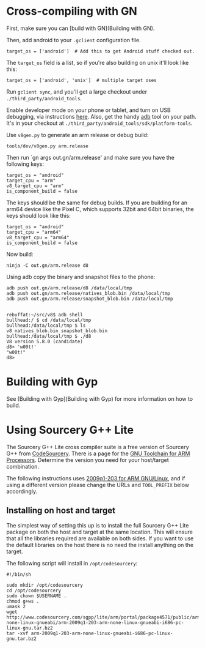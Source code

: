 # Cross-compiling with GN

First, make sure you can [build with GN](Building with GN).

Then, add android to your `.gclient` configuration file.

    target_os = ['android']  # Add this to get Android stuff checked out.

The `target_os` field is a list, so if you're also building on unix it'll look like this:

    target_os = ['android', 'unix']  # multiple target oses

Run `gclient sync`, and you'll get a large checkout under `./third_party/android_tools`.

Enable developer mode on your phone or tablet, and turn on USB debugging, via instructions [here](https://developer.android.com/studio/run/device.html). Also, get the handy [adb](https://developer.android.com/studio/command-line/adb.html) tool on your path. It's in your checkout at `./third_party/android_tools/sdk/platform-tools`.

Use `v8gen.py` to generate an arm release or debug build:

    tools/dev/v8gen.py arm.release

Then run `gn args out.gn/arm.release' and make sure you have the following keys:

    target_os = "android"
    target_cpu = "arm"
    v8_target_cpu = "arm"
    is_component_build = false

The keys should be the same for debug builds. If you are building for an arm64 device like the Pixel C, which supports 32bit and 64bit binaries, the keys should look like this:

    target_os = "android"
    target_cpu = "arm64"
    v8_target_cpu = "arm64"
    is_component_build = false

Now build:

    ninja -C out.gn/arm.release d8

Using adb copy the binary and snapshot files to the phone:

    adb push out.gn/arm.release/d8 /data/local/tmp
    adb push out.gn/arm.release/natives_blob.bin /data/local/tmp
    adb push out.gn/arm.release/snapshot_blob.bin /data/local/tmp


    rebuffat:~/src/v8$ adb shell
    bullhead:/ $ cd /data/local/tmp
    bullhead:/data/local/tmp $ ls
    v8 natives_blob.bin snapshot_blob.bin
    bullhead:/data/local/tmp $ ./d8
    V8 version 5.8.0 (candidate)
    d8> 'w00t!'
    "w00t!"
    d8> 

# Building with Gyp

See [Building with Gyp](Building with Gyp) for more information on how to build.

# Using Sourcery G++ Lite

The Sourcery G++ Lite cross compiler suite is a free version of Sourcery G++ from [CodeSourcery](http://www.codesourcery.com). There is a page for the [GNU Toolchain for ARM Processors](http://www.codesourcery.com/sgpp/lite/arm). Determine the version you need for your host/target combination.

The following instructions uses [2009q1-203 for ARM GNU/Linux](http://www.codesourcery.com/sgpp/lite/arm/portal/release858), and if using a different version please change the URLs and `TOOL_PREFIX` below accordingly.

## Installing on host and target

The simplest way of setting this up is to install the full Sourcery G++ Lite package on both the host and target at the same location. This will ensure that all the libraries required are available on both sides. If you want to use the default libraries on the host there is no need the install anything on the target.

The following script will install in `/opt/codesourcery`:

```
#!/bin/sh

sudo mkdir /opt/codesourcery
cd /opt/codesourcery
sudo chown $USERNAME .
chmod g+ws .
umask 2
wget http://www.codesourcery.com/sgpp/lite/arm/portal/package4571/public/arm-none-linux-gnueabi/arm-2009q1-203-arm-none-linux-gnueabi-i686-pc-linux-gnu.tar.bz2
tar -xvf arm-2009q1-203-arm-none-linux-gnueabi-i686-pc-linux-gnu.tar.bz2
```